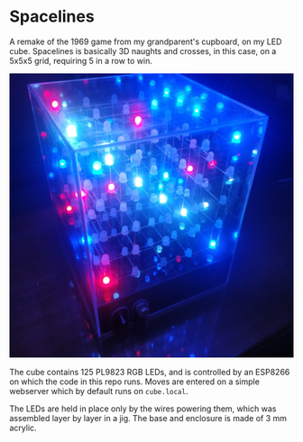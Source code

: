 # Spacelines

A remake of the 1969 game from my grandparent's cupboard, on my LED cube. Spacelines is basically 3D naughts and crosses, in this case, on a 5x5x5 grid, requiring 5 in a row to win.

![](images/demo.jpg)

The cube contains 125 PL9823 RGB LEDs, and is controlled by an ESP8266 on which the code in this repo runs. Moves are entered on a simple webserver which by default runs on `cube.local`.

The LEDs are held in place only by the wires powering them, which was assembled layer by layer in a jig. The base and enclosure is made of 3 mm acrylic.